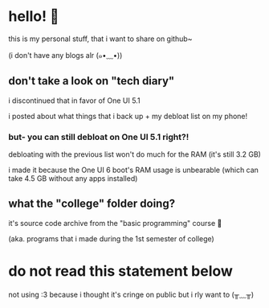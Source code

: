 # hello! 🙌

this is my personal stuff, that i want to share on github~

(i don't have any blogs alr (⁠๑⁠•⁠﹏⁠•⁠))

## don't take a look on "tech diary"

i discontinued that in favor of One UI 5.1

i posted about what things that i back up + my debloat list on my phone!

### but- you can still debloat on One UI 5.1 right?!

debloating with the previous list won't do much for the RAM (it's still 3.2 GB)

i made it because the One UI 6 boot's RAM usage is unbearable (which can take 4.5 GB without any apps installed)

## what the "college" folder doing?

it's source code archive from the "basic programming" course 👀

(aka. programs that i made during the 1st semester of college)

# do not read this statement below

not using :3 because i thought it's cringe on public but i rly want to (⁠╥⁠﹏⁠╥⁠)
